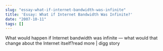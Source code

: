 ```yaml
---
slug: "essay-what-if-internet-bandwidth-was-infinite"
title: 'Essay: What if Internet Bandwidth Was Infinite?'
date: "2007-10-11"
tags: []
---
```

What would happen if Internet bandwidth was infinite — what would that change about the Internet itself?read more | digg story
